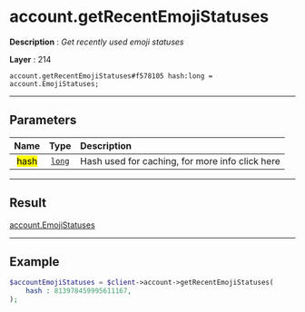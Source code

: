 # account.getRecentEmojiStatuses

**Description** : *Get recently used emoji statuses*

**Layer** : 214

```tl
account.getRecentEmojiStatuses#f578105 hash:long = account.EmojiStatuses;
```

---

## Parameters

| Name | Type | Description |
| :---: | :---: | :--- |
| <mark>hash</mark> | [`long`](type/long) | Hash used for caching, for more info click here |

---

## Result

[account.EmojiStatuses](type/account.EmojiStatuses)

---

## Example

```php
$accountEmojiStatuses = $client->account->getRecentEmojiStatuses(
	hash : 813978459995611167,
);
```